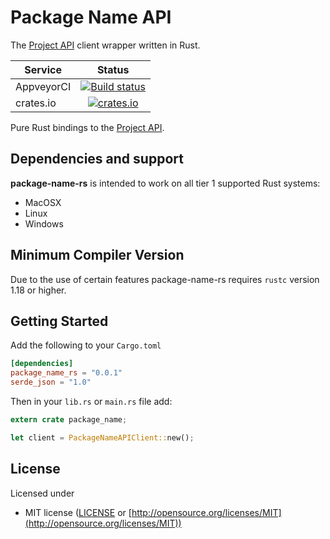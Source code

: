# Package Name API

The [Project API](https://apibr.com) client wrapper written in Rust.

| Service      | Status |
| -------      | :----: |
| AppveyorCI   | [![Build status](https://ci.appveyor.com/api/projects/status/AppVeyorId?svg=true)](https://ci.appveyor.com/project/guibranco/apiclient-boilerplate-rust/branch/master) |
| crates.io    | [![crates.io](https://img.shields.io/crates/v/package-name-rs.svg)](https://crates.io/crates/package-name-rs) |

Pure Rust bindings to the [Project API](https://apibr.com).

## Dependencies and support

**package-name-rs** is intended to work on all tier 1 supported Rust systems:

- MacOSX
- Linux
- Windows

## Minimum Compiler Version

Due to the use of certain features package-name-rs requires `rustc` version 1.18 or
higher.

## Getting Started

Add the following to your `Cargo.toml`

```toml
[dependencies]
package_name_rs = "0.0.1"
serde_json = "1.0"
```

Then in your `lib.rs` or `main.rs` file add:
```rust
extern crate package_name;

let client = PackageNameAPIClient::new();

```

## License

Licensed under

- MIT license ([LICENSE](https://github.com/guibranco/apiclient-boilerplate-rust/blob/master/LICENSE) or [http://opensource.org/licenses/MIT](http://opensource.org/licenses/MIT))
